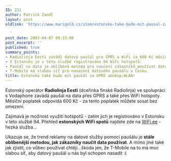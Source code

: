 ```yaml
---
ID: 221
author: Patrick Zandl
layout: post
oldlink: 'https://www.marigold.cz/item/estonsko-take-bude-mit-pausal-za-gprs-a-wlan

  '
post_date: 2003-04-07 09:15:00
post_excerpt: ''
published: true
summary_points:
- Radiolinja Eesti zavádí datový paušál pro GPRS a WiFi za 600 Kč měsíčně.
- V Estonsku je v této službě registrováno 94 WiFi hotspotů.
- Paušál na data je oblíbená metoda pro naučení zákazníků používat data.
- T-Mobile má slabou síť pro nasazení datového paušálu v Česku.
title: Estonsko také bude mít paušál za GPRS a&nbsp;WLAN!
---
```


<p>
Estonský operátor <STRONG>Radiolinja Eesti</STRONG> (dceřinka finské Radiolinja) ve spolupráci s Vodaphone zavádá paušál na data přes GPRS a také přes WiFi hotspoty. Měsíční poplatek odpovídá 600 Kč - za tento poplatek můžete sosat bez omezení. </p>

<p>
Zajímavá je možnost využití hotspotů - zatím jich je registrováno v Estonsku v této službě 94. Přehled <STRONG>estonských WiFi spotů</STRONG> najdete zde na <A href="http://www.wifi.ee/?p=area&amp;lang=eng" target=_blank>WiFi.ee</A> - hezká služba...</p>

<p>
Ukazuje se, že trend reklamy na datové služby pomocí paušálu je <STRONG>stále oblíbenější metodou, jak zákazníky naučit data používat</STRONG>. A mimo jiné také jak zjistit, co vůbec používat chtějí...škoda jen, že T-Mobile na to má moc slabou síť, aby datový paušál u nás byl schopen nasadit :(</p>